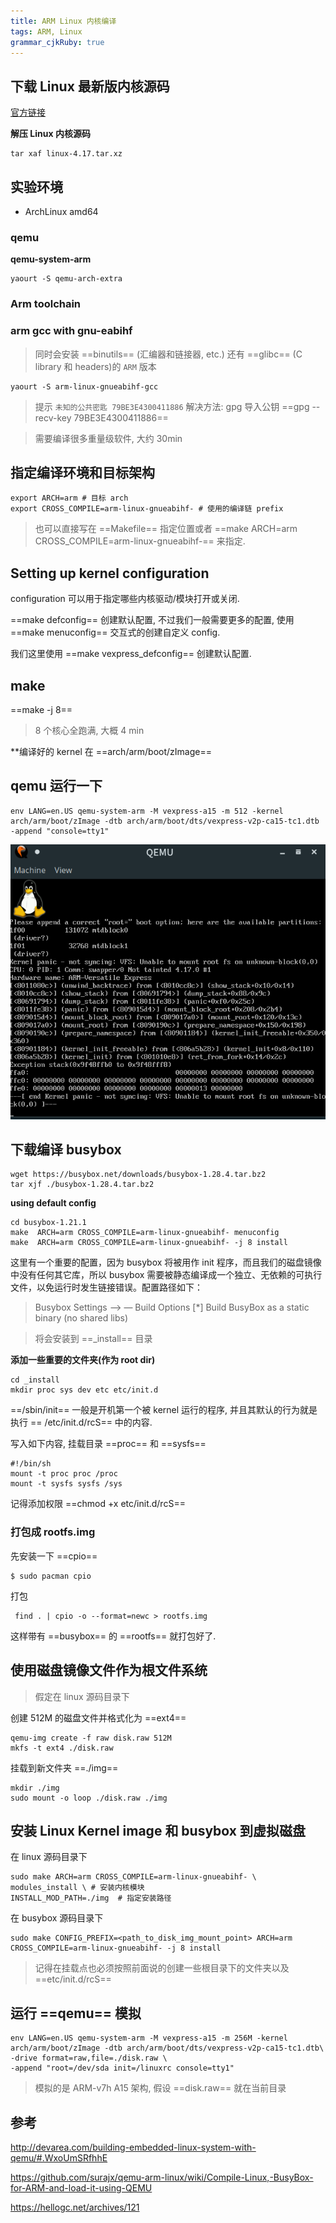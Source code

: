 ```yaml
---
title: ARM Linux 内核编译
tags: ARM, Linux
grammar_cjkRuby: true
---
```



## 下载 Linux 最新版内核源码

[官方链接](https://cdn.kernel.org/pub/linux/kernel/v4.x/linux-4.17.tar.xz)

**解压 Linux 内核源码**

```shell
tar xaf linux-4.17.tar.xz 
```

## 实验环境

* ArchLinux amd64

### qemu

**qemu-system-arm**

```shell
yaourt -S qemu-arch-extra
```

### Arm toolchain

### arm gcc with gnu-eabihf

> 同时会安装 ==binutils== (汇编器和链接器, etc.) 还有 ==glibc== (C library 和 headers)的 `ARM` 版本


```shell
yaourt -S arm-linux-gnueabihf-gcc
```

> 提示 `未知的公共密匙 79BE3E4300411886`
> 解决方法: gpg 导入公钥 ==gpg --recv-key 79BE3E4300411886==

> 需要编译很多重量级软件, 大约 30min

## 指定编译环境和目标架构

```shell
export ARCH=arm # 目标 arch
export CROSS_COMPILE=arm-linux-gnueabihf- # 使用的编译链 prefix
```

> 也可以直接写在 ==Makefile== 指定位置或者 ==make ARCH=arm CROSS_COMPILE=arm-linux-gnueabihf-== 来指定.

## Setting up kernel configuration

configuration 可以用于指定哪些内核驱动/模块打开或关闭.

==make defconfig== 创建默认配置, 不过我们一般需要更多的配置, 使用 ==make menuconfig== 交互式的创建自定义 config.

我们这里使用 ==make vexpress_defconfig== 创建默认配置.

## make

==make -j 8==

> 8 个核心全跑满, 大概 4 min

**编译好的 kernel 在 ==arch/arm/boot/zImage==

## qemu 运行一下

```
env LANG=en.US qemu-system-arm -M vexpress-a15 -m 512 -kernel arch/arm/boot/zImage -dtb arch/arm/boot/dts/vexpress-v2p-ca15-tc1.dtb -append "console=tty1"
```

![效果图](./images/1528441438781.png)

## 下载编译 busybox

```shell
wget https://busybox.net/downloads/busybox-1.28.4.tar.bz2
tar xjf ./busybox-1.28.4.tar.bz2
```

**using default config**

```shell
cd busybox-1.21.1
make  ARCH=arm CROSS_COMPILE=arm-linux-gnueabihf- menuconfig
make  ARCH=arm CROSS_COMPILE=arm-linux-gnueabihf- -j 8 install
```

这里有一个重要的配置，因为 busybox 将被用作 init 程序，而且我们的磁盘镜像中没有任何其它库，所以 busybox 需要被静态编译成一个独立、无依赖的可执行文件，以免运行时发生链接错误。配置路径如下：

> Busybox Settings —>
> — Build Options
> [*] Build BusyBox as a static binary (no shared libs)

> 将会安装到 ==_install== 目录

**添加一些重要的文件夹(作为 root dir)**

```shell
cd _install
mkdir proc sys dev etc etc/init.d
```

==/sbin/init== 一般是开机第一个被 kernel 运行的程序, 并且其默认的行为就是执行 == /etc/init.d/rcS== 中的内容.

写入如下内容, 挂载目录 ==proc== 和 ==sysfs==

```shell
#!/bin/sh
mount -t proc proc /proc
mount -t sysfs sysfs /sys
```

记得添加权限 ==chmod +x etc/init.d/rcS==

### 打包成 **rootfs.img**

先安装一下 ==cpio==

```shell
$ sudo pacman cpio
```

打包

```shell
 find . | cpio -o --format=newc > rootfs.img
 ```
 
 这样带有 ==busybox== 的 ==rootfs== 就打包好了.

## 使用磁盘镜像文件作为根文件系统

> 假定在 linux 源码目录下

创建 512M 的磁盘文件并格式化为 ==ext4==

```shell
qemu-img create -f raw disk.raw 512M
mkfs -t ext4 ./disk.raw
```

挂载到新文件夹 ==./img==

```shell
mkdir ./img
sudo mount -o loop ./disk.raw ./img
```

## 安装 Linux Kernel image 和 busybox 到虚拟磁盘

在 linux 源码目录下

```shell
sudo make ARCH=arm CROSS_COMPILE=arm-linux-gnueabihf- \
modules_install \ # 安装内核模块
INSTALL_MOD_PATH=./img  # 指定安装路径
```

在 busybox 源码目录下

```shell
sudo make CONFIG_PREFIX=<path_to_disk_img_mount_point> ARCH=arm CROSS_COMPILE=arm-linux-gnueabihf- -j 8 install
```

> 记得在挂载点也必须按照前面说的创建一些根目录下的文件夹以及 ==etc/init.d/rcS==

 ## 运行 ==qemu== 模拟

```shell
env LANG=en.US qemu-system-arm -M vexpress-a15 -m 256M -kernel arch/arm/boot/zImage -dtb arch/arm/boot/dts/vexpress-v2p-ca15-tc1.dtb\
-drive format=raw,file=./disk.raw \
-append "root=/dev/sda init=/linuxrc console=tty1"
```

> 模拟的是 ARM-v7h A15 架构, 假设 ==disk.raw== 就在当前目录

## 参考

http://devarea.com/building-embedded-linux-system-with-qemu/#.WxoUmSRfhhE

https://github.com/surajx/qemu-arm-linux/wiki/Compile-Linux,-BusyBox-for-ARM-and-load-it-using-QEMU

https://hellogc.net/archives/121